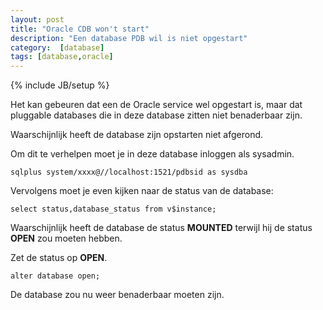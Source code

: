 ```yaml
---
layout: post
title: "Oracle CDB won't start"
description: "Een database PDB wil is niet opgestart"
category:  [database]
tags: [database,oracle]
---
```

{% include JB/setup %}


Het kan gebeuren dat een de Oracle service wel opgestart is, maar dat pluggable
databases die in deze database zitten niet benaderbaar zijn.

Waarschijnlijk heeft de database zijn opstarten niet afgerond.

Om dit te verhelpen moet je in deze database inloggen als sysadmin.

```
sqlplus system/xxxx@//localhost:1521/pdbsid as sysdba
```

Vervolgens moet je even kijken naar de status van de database:

```
select status,database_status from v$instance;
```

Waarschijnlijk heeft de database de status **MOUNTED** terwijl hij de status
**OPEN** zou moeten hebben.

Zet de status op **OPEN**.

```
alter database open;
```

De database zou nu weer benaderbaar moeten zijn.

